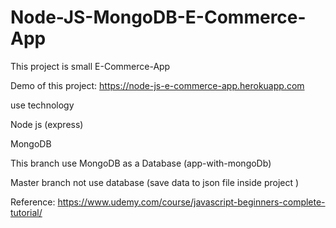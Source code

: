 # Node-JS-MongoDB-E-Commerce-App

This project is small E-Commerce-App

Demo of this project:
https://node-js-e-commerce-app.herokuapp.com

use technology

Node js (express)

MongoDB
 
This branch use MongoDB as a Database (app-with-mongoDb)

Master branch not use database (save data to json file  inside project )

Reference:
https://www.udemy.com/course/javascript-beginners-complete-tutorial/
